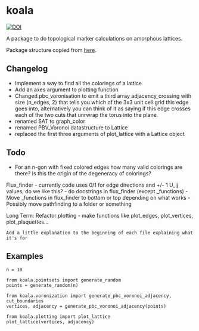 # koala
[![DOI](https://zenodo.org/badge/422218038.svg)](https://zenodo.org/badge/latestdoi/422218038)

A package to do topological marker calculations on amorphous lattices.

Package structure copied from [here](https://blog.ionelmc.ro/2014/05/25/python-packaging).

## Changelog
- Implement a way to find all the colorings of a lattice
- Add an axes argument to plotting function
- Changed pbc_voronisation to emit a third array adjacency_crossing with size (n_edges, 2) that tells you which of the 3x3 unit cell grid this edge goes into, alternatively you can think of it as saying if this edge crosses each of the two cuts that unrwrap the torus into the plane.
- renamed SAT to graph_color 
- renamed PBV_Voronoi datastructure to Lattice
- replaced the first three arguments of plot_lattice with a Lattice object


## Todo
- For an n-gon with fixed colored edges how many valid colorings are there? Is this the origin of the degeneracy of colorings?


Flux_finder
    - currently code uses 0/1 for edge directions and +/- 1 U_ij values, do we like this?
    - do docstrings in flux_finder (except _functions)
    - Move _functions in flux_finder to bottom or top depending on what works
    - Possibly move pathfinding to a folder or something

Long Term:
    Refactor plotting
        - make functions like plot_edges, plot_vertices, plot_plaquettes...

    Add a little explanation to the beginning of each file explaining what it's for

## Examples
```
n = 10

from koala.pointsets import generate_random
points = generate_random(n)

from koala.voronization import generate_pbc_voronoi_adjacency, cut_boundaries
vertices, adjacency = generate_pbc_voronoi_adjacency(points)

from koala.plotting import plot_lattice
plot_lattice(vertices, adjacency)
```
